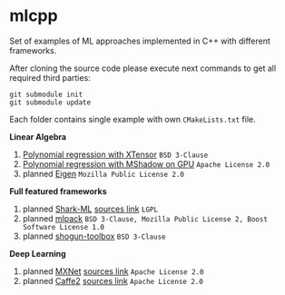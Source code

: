 # mlcpp
Set of examples of ML approaches implemented in C++ with different frameworks.

After cloning the source code please execute next commands to get all required third parties:

```
git submodule init
git submodule update
```
Each folder contains single example with own ``CMakeLists.txt`` file.

**Linear Algebra**

1. [Polynomial regression with XTensor](https://github.com/Kolkir/mlcpp/tree/master/polynomial_regression) ``BSD 3-Clause``
2. [Polynomial regression with MShadow on GPU](https://github.com/Kolkir/mlcpp/tree/master/polynomial_regression_gpu) ``Apache License 2.0``
3. planned [Eigen](http://eigen.tuxfamily.org/) ``Mozilla Public License 2.0``

**Full featured frameworks**

1. planned [Shark-ML](http://image.diku.dk/shark/) [sources link](https://github.com/Shark-ML/Shark) ``LGPL``
2. planned [mlpack](https://github.com/mlpack/mlpack) ``BSD 3-Clause, Mozilla Public License 2, Boost Software License 1.0``
3. planned [shogun-toolbox](http://www.shogun-toolbox.org/) ``BSD 3-Clause``

**Deep Learning**

1. planned [MXNet](https://mxnet.apache.org/) [sources link](https://github.com/apache/incubator-mxnet/tree/master/cpp-package) ``Apache License 2.0``
2. planned [Caffe2](https://caffe2.ai/) [sources link](https://github.com/caffe2/caffe2) ``Apache License 2.0``
